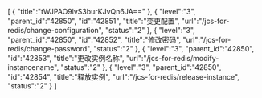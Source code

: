 [
	{
		"title":"tWJPAO9lvS3burKJvQn6JA=="
	},
	{
		"level":"3",
		"parent_id":"42850",
		"id":"42851",
		"title":"变更配置",
		"url":"/jcs-for-redis/change-configuration",
		"status":"2"
	},
	{
		"level":"3",
		"parent_id":"42850",
		"id":"42852",
		"title":"修改密码",
		"url":"/jcs-for-redis/change-password",
		"status":"2"
	},
	{
		"level":"3",
		"parent_id":"42850",
		"id":"42853",
		"title":"更改实例名称",
		"url":"/jcs-for-redis/modify-instancename",
		"status":"2"
	},
	{
		"level":"3",
		"parent_id":"42850",
		"id":"42854",
		"title":"释放实例",
		"url":"/jcs-for-redis/release-instance",
		"status":"2"
	}
]